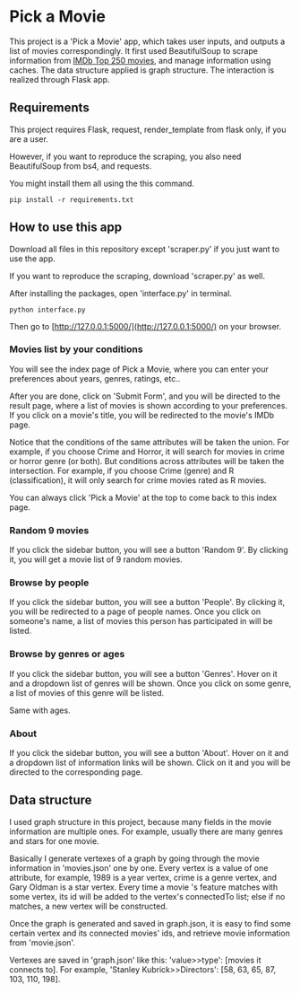 
# Pick a Movie

This project is a 'Pick a Movie' app, which takes user inputs, and outputs a list of movies correspondingly. It first used BeautifulSoup to scrape information from [IMDb Top 250 movies](https://www.imdb.com/chart/top/?ref_=nv_mv_250), and manage information using caches. The data structure applied is graph structure. The interaction is realized through Flask app.

## Requirements

This project requires Flask, request, render\_template from flask only, if you are a user.

However, if you want to reproduce the scraping, you also need BeautifulSoup from bs4, and requests.

You might install them all using the this command.

```
pip install -r requirements.txt
```

## How to use this app

Download all files in this repository except 'scraper.py' if you just want to use the app.

If you want to reproduce the scraping, download 'scraper.py' as well.
 
After installing the packages, open 'interface.py' in terminal.

```
python interface.py
```

Then go to [http://127.0.0.1:5000/](http://127.0.0.1:5000/) on your browser.

### Movies list by your conditions

You will see the index page of Pick a Movie, where you can enter your preferences about years, genres, ratings, etc..

After you are done, click on 'Submit Form', and you will be directed to the result page, where a list of movies is shown according to your preferences. If you click on a movie's title, you will be redirected to the movie's IMDb page.

Notice that the conditions of the same attributes will be taken the union. For example, if you choose Crime and Horror, it will search for movies in crime or horror genre (or both). But conditions across attributes will be taken the intersection. For example, if you choose Crime (genre) and R (classification), it will only search for crime movies rated as R movies.

You can always click 'Pick a Movie' at the top to come back to this index page.

### Random 9 movies

If you click the sidebar button, you will see a button 'Random 9'. By clicking it, you will get a movie list of 9 random movies.

### Browse by people

If you click the sidebar button, you will see a button 'People'. By clicking it, you will be redirected to a page of people names. Once you click on someone's name, a list of movies this person has participated in will be listed.

### Browse by genres or ages

If you click the sidebar button, you will see a button 'Genres'. Hover on it and a dropdown list of genres will be shown. Once you click on some genre, a list of movies of this genre will be listed.

Same with ages.

### About

If you click the sidebar button, you will see a button 'About'. Hover on it and a dropdown list of information links will be shown. Click on it and you will be directed to the corresponding page.

## Data structure

I used graph structure in this project, because many fields in the movie information are multiple ones. For example, usually there are many genres and stars for one movie.

Basically I generate vertexes of a graph by going through the movie information in 'movies.json' one by one. Every vertex is a value of one attribute, for example, 1989 is a year vertex, crime is a genre vertex, and Gary Oldman is a star vertex. Every time a movie 's feature matches with some vertex, its id will be added to the vertex's connectedTo list; else if no matches, a new vertex will be constructed.

Once the graph is generated and saved in graph.json, it is easy to find some certain vertex and its connected movies' ids, and retrieve movie information from 'movie.json'.

Vertexes are saved in 'graph.json' like this: 'value>>type': [movies it connects to]. For example, 'Stanley Kubrick>>Directors': [58, 63, 65, 87, 103, 110, 198].
